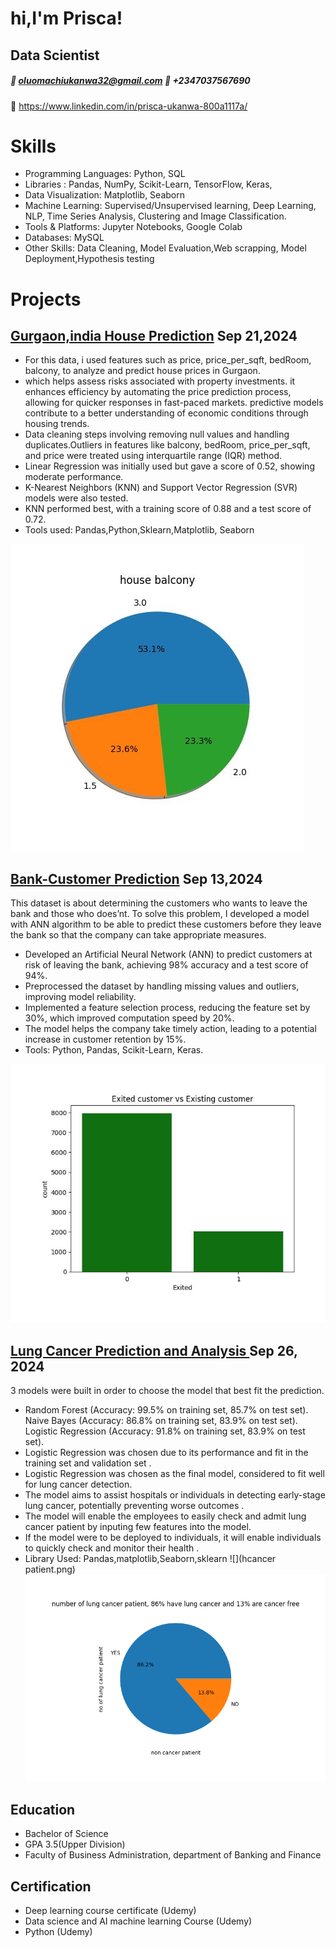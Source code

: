 # hi,I'm Prisca!
## Data Scientist
##### 📧 oluomachiukanwa32@gmail.com   📱 +2347037567690
🔗 https://www.linkedin.com/in/prisca-ukanwa-800a1117a/

# Skills
- Programming Languages: Python, SQL
- Libraries : Pandas, NumPy, Scikit-Learn, TensorFlow, Keras, 
- Data Visualization: Matplotlib, Seaborn
- Machine Learning: Supervised/Unsupervised learning, Deep Learning, NLP, Time Series Analysis, Clustering and Image Classification.
- Tools & Platforms: Jupyter Notebooks, Google Colab
- Databases: MySQL
- Other Skills: Data Cleaning, Model Evaluation,Web scrapping, Model Deployment,Hypothesis testing

# Projects
## [Gurgaon,india House Prediction](Pritex32/Gurgoan-house-price-prediction (github.com))                      Sep 21,2024
- For this data, i used features such as  price, price_per_sqft, bedRoom, balcony, to analyze and predict house prices in Gurgaon.
- which helps assess risks associated with property investments. it enhances efficiency by automating the price prediction process, allowing for quicker responses in fast-paced markets. predictive models contribute to a better understanding of economic conditions through housing trends.
- Data cleaning steps involving  removing null values and handling duplicates.Outliers in features like balcony, bedRoom, price_per_sqft, and price were treated using interquartile range (IQR) method.
-	Linear Regression was initially used but gave a score of 0.52, showing moderate performance.
- K-Nearest Neighbors (KNN) and Support Vector Regression (SVR) models were also tested.
- KNN performed best, with a training score of 0.88 and a test score of 0.72.
-	Tools used: Pandas,Python,Sklearn,Matplotlib, Seaborn


![](https://github.com/Pritex32/prisca.github.io/blob/main/house%20trend%20pie.jpg)

## [Bank-Customer Prediction]( Pritex32/pritex_project (github.com))                                             Sep 13,2024
This dataset is about determining the customers who wants to leave the bank and those who does’nt. To solve this problem, I developed a model with ANN algorithm to be able to predict these customers before they leave the bank so that the company can take appropriate measures.
- Developed an Artificial Neural Network (ANN) to predict customers at risk of leaving the bank, achieving 98% accuracy and a test score of 94%.
-	Preprocessed the dataset by handling missing values and outliers, improving model reliability.
-	Implemented a feature selection process, reducing the feature set by 30%, which improved computation speed by 20%.
-	The model helps the company take timely action, leading to a potential increase in customer retention by 15%.
-	Tools: Python, Pandas, Scikit-Learn, Keras.


![](https://github.com/Pritex32/prisca.github.io/blob/main/bank%20customer.jpg)



## [Lung Cancer Prediction and Analysis ](https://github.com/Pritex32/lung-cancer-prediction)                                Sep 26, 2024

3 models were built in order to choose the model that best fit the prediction.
- Random Forest (Accuracy: 99.5% on training set, 85.7% on test set). Naive Bayes (Accuracy: 86.8% on
training set, 83.9% on test set). Logistic Regression (Accuracy: 91.8% on training set, 83.9% on test set).
- Logistic Regression was chosen due to its performance and fit in the training set and validation set .
- Logistic Regression was chosen as the final model, considered to fit well for lung cancer detection.
- The model aims to assist hospitals or individuals in detecting early-stage lung cancer, potentially preventing
worse outcomes .
- The model will enable the employees to easily check and admit lung cancer patient by inputing few features
into the model.
- If the model were to be deployed to individuals, it will enable individuals to quickly check and monitor their
health .
- Library Used: Pandas,matplotlib,Seaborn,sklearn
![](hcancer patient.png)
![](https://github.com/Pritex32/lung-cancer-prediction/blob/main/cancer%20patient%202.png)


## Education
- Bachelor of Science                                                                             
- GPA 3.5(Upper Division)
- Faculty of Business Administration, department of Banking and Finance

## Certification                                                                           
- Deep learning course certificate (Udemy)
- Data science and AI machine learning Course (Udemy)
- Python (Udemy)


